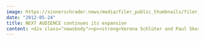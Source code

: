 ```yaml
---
image: https://sinnerschrader.news/media/filer_public_thumbnails/filer_public/da/0f/da0fae40-b3dd-403e-b26b-e7c409c6ce22/varfoldersdjk8pxf42x64d8fxslz8jcc8fc0000gnttmplyzunk__480x288_q85_crop_subsampling-2_upscale.png
date: "2012-05-24"
title: NEXT AUDIENCE continues its expansion
content: <div class="newsbody"><p><strong>Verena Schlüter and Paul Skorning to enhance the Account Management team at the SinnerSchrader subsidiary</strong></p><p>After changing its name from newtention to NEXT AUDIENCE and repositioning itself as a technology provider for advertisers, the company is further expanding its team in Hamburg. With Verena Schlüter and Paul Skorning NEXT AUDIENCE now brings two high-caliber account manager on board. Both will manage the SinnerSchrader subsidiary’s top customers as Senior Account Managers.</p><p>Verena Schlüter has over 10 years of marketing and account management experience. As a Senior Manager at AOL, she was in charge of international customers including eBay, Procter&amp;Gamble, Otto and Monster, and helped to build the online company’s network of marketing agents. Since 2010, she has worked as a freelance consultant, helping Internet companies and start-ups with campaign delivery and new customer acquisition.<br/>Paul Skorning joins NEXT AUDIENCE from the Zanox advertising network, where as Sales Operation Manager he was also responsible for international customers. A trained IT specialist, his duties included ensuring maximum tracking functionalities and optimising retargeting measures.</p><p>“Verena Schlüter and Paul Skorning have a great deal of account management experience, have managed international customers, and have successfully worked with online marketing strategies for years. This makes them a fantastic match for NEXT AUDIENCE,” says Torsten Ahlers, CEO of the company. “Our aim is to become the leading technology partner for advertisers in Europe. To do so, we need the best specialists. We will be massively expanding our team in other areas too.”</p><p>Download&#58; <a href="http&#58;//www.sinnerschrader.com/files/2012/05/Paul-Skornig.jpg">Photograph Paul Skorning</a><br/>Download&#58; <a href="http&#58;//www.sinnerschrader.com/files/2012/05/Verena-S.png">Photograph Verena Schlüter</a></p><p><strong>About NEXT AUDIENCE</strong><br/>NEXT AUDIENCE GmbH, a wholly owned subsidiary of Hamburg-based SinnerSchrader AG, was created from the German targeting pioneer newtention technologies in May 2012. NEXT AUDIENCE offers advertisers its NEXTAUDIENCE Suite 8.0, a bespoke technology for data-driven online marketing. The system enables advertisers to merge data from their digital marketing activities with data from their Web platforms and CRM systems in real-time, without having to share it with third parties. NEXT AUDIENCE aspires to become the technology market leader for advertisers in Europe by developing specialised targeting solutions.</p><p><a class="news-backlink" href="/en/"><svg class="svg-ico svg-ico--arrow-left"><use xlink&#58;href="#arrow-down"></use></svg>Back to the overview</a></p></div>
---
```

